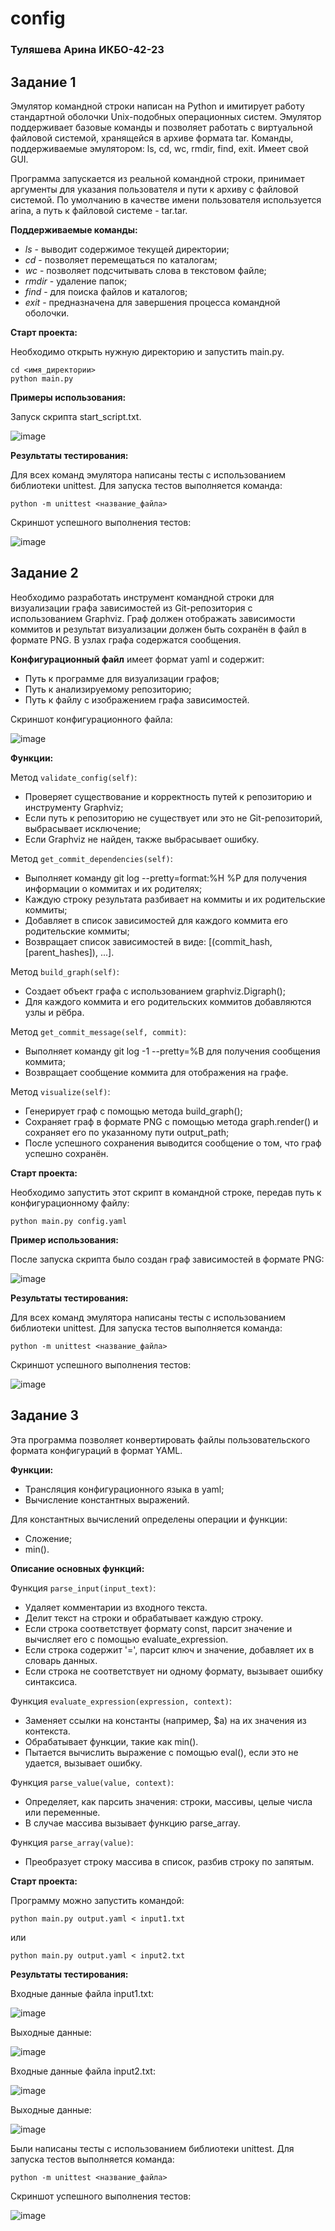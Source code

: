# config
### Туляшева Арина ИКБО-42-23

## Задание 1
Эмулятор командной строки написан на Python и имитирует работу стандартной оболочки Unix-подобных операционных систем. Эмулятор поддерживает базовые команды и позволяет работать с виртуальной файловой системой, хранящейся в архиве формата tar. Команды, поддерживаемые эмулятором: ls, cd, wc, rmdir, find, exit. Имеет свой GUI.

Программа запускается из реальной командной строки, принимает аргументы для указания пользователя и пути к архиву с файловой системой. По умолчанию в качестве имени пользователя используется arina, а путь к файловой системе - tar.tar.

**Поддерживаемые команды:**
-   *ls* - выводит содержимое текущей директории;
-   *cd* - позволяет перемещаться по каталогам;
-   *wc* - позволяет подсчитывать слова в текстовом файле;
-   *rmdir* - удаление папок;
-   *find* - для поиска файлов и каталогов;
-   *exit* - предназначена для завершения процесса командной оболочки.

**Старт проекта:**

Необходимо открыть нужную директорию и запустить main.py.
```
cd <имя_директории>
python main.py
```

**Примеры использования:**

Запуск скрипта start_script.txt.

![image](https://github.com/user-attachments/assets/c1154579-c7ef-4f96-b17b-faad4514dd26)


**Результаты тестирования:**

Для всех команд эмулятора написаны тесты с использованием библиотеки unittest. Для запуска тестов выполняется команда:
```
python -m unittest <название_файла>
```

Скриншот успешного выполнения тестов:

![image](https://github.com/user-attachments/assets/757099e7-7e4e-493c-a724-e3875b18355f)


## Задание 2

Необходимо разработать инструмент командной строки для визуализации графа зависимостей из Git-репозитория с использованием Graphviz. Граф должен отображать зависимости коммитов и результат визуализации должен быть сохранён в файл в формате PNG. В узлах графа содержатся сообщения. 

**Конфигурационный файл** имеет формат yaml и содержит:
- Путь к программе для визуализации графов;
- Путь к анализируемому репозиторию;
- Путь к файлу с изображением графа зависимостей.


Скриншот конфигурационного файла:

![image](https://github.com/user-attachments/assets/1ad3c7f3-7317-4d59-95d0-7049eebbaa4e)


**Функции:**

Метод `validate_config(self)`:

- Проверяет существование и корректность путей к репозиторию и инструменту Graphviz;
- Если путь к репозиторию не существует или это не Git-репозиторий, выбрасывает исключение;
- Если Graphviz не найден, также выбрасывает ошибку.

Метод `get_commit_dependencies(self)`:

- Выполняет команду git log --pretty=format:%H %P для получения информации о коммитах и их родителях;
- Каждую строку результата разбивает на коммиты и их родительские коммиты;
- Добавляет в список зависимостей для каждого коммита его родительские коммиты;
- Возвращает список зависимостей в виде: [(commit_hash, [parent_hashes]), ...].

Метод `build_graph(self)`:

- Создает объект графа с использованием graphviz.Digraph();
- Для каждого коммита и его родительских коммитов добавляются узлы и рёбра.

Метод `get_commit_message(self, commit)`:

- Выполняет команду git log -1 --pretty=%B <commit> для получения сообщения коммита;
- Возвращает сообщение коммита для отображения на графе.

Метод `visualize(self)`:

- Генерирует граф с помощью метода build_graph();
- Сохраняет граф в формате PNG с помощью метода graph.render() и сохраняет его по указанному пути output_path;
- После успешного сохранения выводится сообщение о том, что граф успешно сохранён.

**Старт проекта:**

Необходимо запустить этот скрипт в командной строке, передав путь к конфигурационному файлу:

```
python main.py config.yaml
```

**Пример использования:**

После запуска скрипта было создан граф зависимостей в формате PNG:

![image](https://github.com/user-attachments/assets/85e36f53-b8ea-4825-9cbb-2e5dd6081a9d)


**Результаты тестирования:**

Для всех команд эмулятора написаны тесты с использованием библиотеки unittest. Для запуска тестов выполняется команда:
```
python -m unittest <название_файла>
```

Скриншот успешного выполнения тестов:

![image](https://github.com/user-attachments/assets/e18fa55f-307f-48c3-8660-d61b5a209ed7)


## Задание 3
Эта программа позволяет конвертировать файлы пользовательского формата конфигураций в формат YAML.

**Функции:**
- Трансляция конфигурационного языка в yaml;
- Вычисление константных выражений.

Для константных вычислений определены операции и функции:
- Сложение;
- min().

**Описание основных функций:**

Функция `parse_input(input_text)`: 
   - Удаляет комментарии из входного текста.
   - Делит текст на строки и обрабатывает каждую строку.
   - Если строка соответствует формату const, парсит значение и вычисляет его с помощью evaluate_expression.
   - Если строка содержит '=', парсит ключ и значение, добавляет их в словарь данных.
   - Если строка не соответствует ни одному формату, вызывает ошибку синтаксиса.

Функция `evaluate_expression(expression, context)`: 
   - Заменяет ссылки на константы (например, $a) на их значения из контекста.
   - Обрабатывает функции, такие как min().
   - Пытается вычислить выражение с помощью eval(), если это не удается, вызывает ошибку.

Функция `parse_value(value, context)`: 
   - Определяет, как парсить значения: строки, массивы, целые числа или переменные.
   - В случае массива вызывает функцию parse_array.

Функция `parse_array(value)`: 
   - Преобразует строку массива в список, разбив строку по запятым.

**Старт проекта:**

Программу можно запустить командой:
```
python main.py output.yaml < input1.txt
```
или 
```
python main.py output.yaml < input2.txt
```

**Результаты тестирования:**

Входные данные файла input1.txt:

![image](https://github.com/user-attachments/assets/9e02c5d8-4444-45d5-81d0-a241acb88aaf)

Выходные данные: 

![image](https://github.com/user-attachments/assets/0853bd5e-447d-41af-884d-9c5494e5d425)

Входные данные файла input2.txt:

![image](https://github.com/user-attachments/assets/df74cf5a-70f3-41cd-b7e6-60bb0774a09d)

Выходные данные: 

![image](https://github.com/user-attachments/assets/597e4faf-9948-46aa-a65d-2a5ebbadc7a0)


Были написаны тесты с использованием библиотеки unittest. Для запуска тестов выполняется команда:
```
python -m unittest <название_файла>
```

Скриншот успешного выполнения тестов:

![image](https://github.com/user-attachments/assets/d68cd431-c792-4e5a-8dc9-91fe45751f41)
